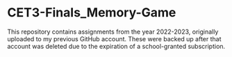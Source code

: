 # CET3-Finals_Memory-Game
This repository contains assignments from the year 2022-2023, originally uploaded to my previous GitHub account. These were backed up after that account was deleted due to the expiration of a school-granted subscription.
